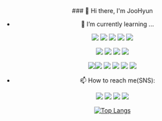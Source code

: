 <div align="center">
### 👋 Hi there, I'm JooHyun



- 🌱 I’m currently learning ...

<img src="https://img.shields.io/badge/Java-007396?style=plastic-square&logo=Java&logoColor=white"/> <img src="https://img.shields.io/badge/JavaScript-F7DF1E?style=plastic-square&logo=Javascript&logoColor=white"/> <img src="https://img.shields.io/badge/C-A8B9CC?style=plastic-square&logo=C&logoColor=white"/> <img src="https://img.shields.io/badge/HTML5-E34F26?style=plastic-square&logo=HTML5&logoColor=white"/> <img src="https://img.shields.io/badge/CSS3-1572B6?style=plastic-square&logo=CSS3&logoColor=white"/> 

<img src="https://img.shields.io/badge/Eclipse IDE-2C2255?style=plastic-square&logo=Eclipse IDE&logoColor=white"/> <img src="https://img.shields.io/badge/Visual Studio Code-007ACC?style=plastic-square&logo=Visual Studio Code&logoColor=white"/> <img src="https://img.shields.io/badge/Git-F05032?style=plastic-square&logo=Git&logoColor=white"/> <img src="https://img.shields.io/badge/Jupyter-F37626?style=plastic-square&logo=Jupyter&logoColor=white"/>

<img src="https://img.shields.io/badge/MySQL-4479A1?style=plastic-square&logo=MySQL&logoColor=white"/><img src="https://img.shields.io/badge/SQLite-003B57?style=plastic-square&logo=SQLite&logoColor=white"/> <img src="https://img.shields.io/badge/Linux-FCC624?style=plastic-square&logo=Linux&logoColor=black"/>
<img src="https://img.shields.io/badge/Ubuntu-E95420?style=plastic-square&logo=Ubuntu&logoColor=black"/> <img src="https://img.shields.io/badge/Apache-D22128?style=plastic-square&logo=Apache&logoColor=white"/> <img src="https://img.shields.io/badge/Apache Tomcat-F8DC75?style=plastic-square&logo=Apache Tomcat&logoColor=black"/> 




- 📫 How to reach me(SNS): 
<!-- 링크드인 -->
<img src="https://img.shields.io/badge/Naver-03C75A?style=plastic-square&logo=Naver&logoColor=white"/> <!-- 깃허브 --> <img src="https://img.shields.io/badge/Github-181717?style=plastic-square&logo=Github&logoColor=white"/> <img src="https://img.shields.io/badge/LinkedIn-0A66C2?style=plastic-square&logo=LinkedIn&logoColor=white"/> 
<img src="https://img.shields.io/badge/Notion-000000?style=plastic-square&logo=Notion&logoColor=white"/>



[![Top Langs](https://github-readme-stats.vercel.app/api/top-langs/?username=jooooooing&layout=compact)](https://github.com/jooooooing/github-readme-stats)

</div>

<!--
**jooooooing/jooooooing** is a ✨ _special_ ✨ repository because its `README.md` (this file) appears on your GitHub profile.

Here are some ideas to get you started:

- 🔭 I’m currently working on ...
- 🌱 I’m currently learning ...
- 👯 I’m looking to collaborate on ...
- 🤔 I’m looking for help with ...
- 💬 Ask me about ...
- 📫 How to reach me: ...
- 😄 Pronouns: ...
- ⚡ Fun fact: ...
-->
